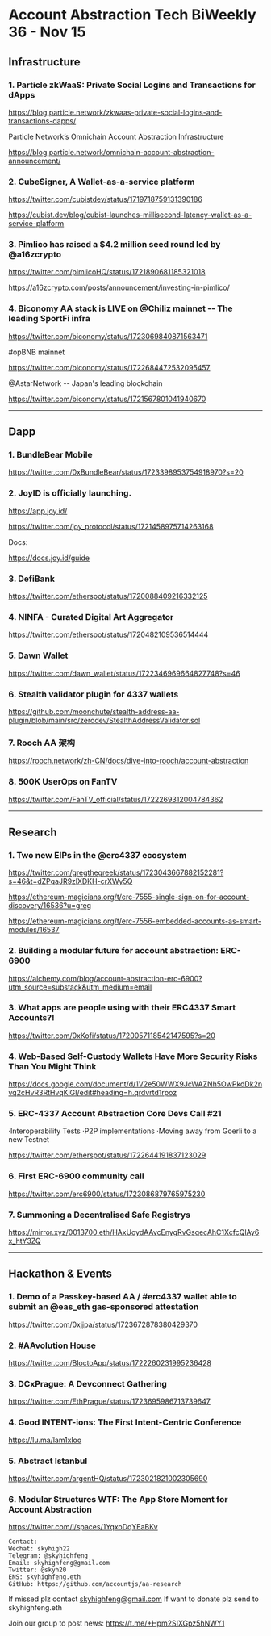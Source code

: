 # Account Abstraction Tech BiWeekly 36 - Nov 15


## Infrastructure

### 1. Particle zkWaaS: Private Social Logins and Transactions for dApps

https://blog.particle.network/zkwaas-private-social-logins-and-transactions-dapps/

Particle Network’s Omnichain Account Abstraction Infrastructure

https://blog.particle.network/omnichain-account-abstraction-announcement/

### 2. CubeSigner, A Wallet-as-a-service platform

https://twitter.com/cubistdev/status/1719718759131390186

https://cubist.dev/blog/cubist-launches-millisecond-latency-wallet-as-a-service-platform

### 3. Pimlico has raised a $4.2 million seed round led by @a16zcrypto

https://twitter.com/pimlicoHQ/status/1721890681185321018

https://a16zcrypto.com/posts/announcement/investing-in-pimlico/

### 4. Biconomy AA stack is LIVE on @Chiliz mainnet -- The leading SportFi infra

https://twitter.com/biconomy/status/1723069840871563471

#opBNB mainnet

https://twitter.com/biconomy/status/1722684472532095457

@AstarNetwork -- Japan's leading blockchain

https://twitter.com/biconomy/status/1721567801041940670

---

## Dapp

### 1. BundleBear Mobile 

https://twitter.com/0xBundleBear/status/1723398953754918970?s=20

### 2. JoyID is officially launching.

https://app.joy.id/

https://twitter.com/joy_protocol/status/1721458975714263168

Docs:

https://docs.joy.id/guide

### 3. DefiBank

https://twitter.com/etherspot/status/1720088409216332125

### 4. NINFA - Curated Digital Art Aggregator

https://twitter.com/etherspot/status/1720482109536514444

### 5. Dawn Wallet

https://twitter.com/dawn_wallet/status/1722346969664827748?s=46

### 6. Stealth validator plugin for 4337 wallets

https://github.com/moonchute/stealth-address-aa-plugin/blob/main/src/zerodev/StealthAddressValidator.sol

### 7. Rooch AA 架构

https://rooch.network/zh-CN/docs/dive-into-rooch/account-abstraction

### 8. 500K UserOps on FanTV

https://twitter.com/FanTV_official/status/1722269312004784362

---
## Research

### 1. Two new EIPs in the @erc4337 ecosystem 

https://twitter.com/gregthegreek/status/1723043667882152281?s=46&t=dZPqaJR9zlXDKH-crXWy5Q

https://ethereum-magicians.org/t/erc-7555-single-sign-on-for-account-discovery/16536?u=greg

https://ethereum-magicians.org/t/erc-7556-embedded-accounts-as-smart-modules/16537

### 2. Building a modular future for account abstraction: ERC-6900

https://alchemy.com/blog/account-abstraction-erc-6900?utm_source=substack&utm_medium=email

### 3. What apps are people using with their ERC4337 Smart Accounts?!

https://twitter.com/0xKofi/status/1720057118542147595?s=20

### 4. Web-Based Self-Custody Wallets Have More Security Risks Than You Might Think

https://docs.google.com/document/d/1V2e50WWX9JcWAZNh5OwPkdDk2nvq2cHvR3RtHvqKlGI/edit#heading=h.qrdvrtd1rpoz

### 5. ERC-4337 Account Abstraction Core Devs Call #21 

·Interoperability Tests
·P2P implementations
·Moving away from Goerli to a new Testnet

https://twitter.com/etherspot/status/1722644191837123029

### 6. First ERC-6900 community call 

https://twitter.com/erc6900/status/1723086879765975230

### 7. Summoning a Decentralised Safe Registrys

https://mirror.xyz/0013700.eth/HAxUoydAAvcEnygRvGsqecAhC1XcfcQlAy6x_htY3ZQ

---
## Hackathon & Events

### 1. Demo of a Passkey-based AA / #erc4337 wallet able to submit an @eas_eth gas-sponsored attestation

https://twitter.com/0xjjpa/status/1723672878380429370

### 2. #AAvolution House 

https://twitter.com/BloctoApp/status/1722260231995236428

### 3. DCxPrague: A Devconnect Gathering

https://twitter.com/EthPrague/status/1723695986713739647

### 4. Good INTENT-ions: The First Intent-Centric Conference

https://lu.ma/lam1xloo

### 5. Abstract Istanbul

https://twitter.com/argentHQ/status/1723021821002305690

### 6. Modular Structures WTF: The App Store Moment for Account Abstraction

https://twitter.com/i/spaces/1YqxoDqYEaBKv

```
Contact:
Wechat: skyhigh22
Telegram: @skyhighfeng
Email: skyhighfeng@gmail.com
Twitter: @skyh20
ENS: skyhighfeng.eth
GitHub: https://github.com/accountjs/aa-research
```

If missed plz contact skyhighfeng@gmail.com
If want to donate plz send to skyhighfeng.eth

Join our group to post news: https://t.me/+Hpm2SIXGpz5hNWY1